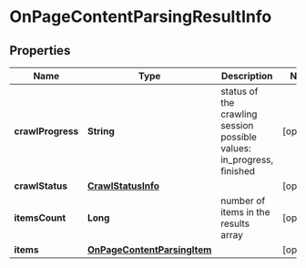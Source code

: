 

# OnPageContentParsingResultInfo


## Properties

| Name | Type | Description | Notes |
|------------ | ------------- | ------------- | -------------|
|**crawlProgress** | **String** | status of the crawling session possible values: in_progress, finished |  [optional] |
|**crawlStatus** | [**CrawlStatusInfo**](CrawlStatusInfo.md) |  |  [optional] |
|**itemsCount** | **Long** | number of items in the results array |  [optional] |
|**items** | [**OnPageContentParsingItem**](OnPageContentParsingItem.md) |  |  [optional] |



